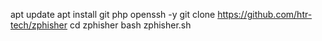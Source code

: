 apt update
apt install git php openssh -y
git clone https://github.com/htr-tech/zphisher
cd zphisher
bash zphisher.sh  

